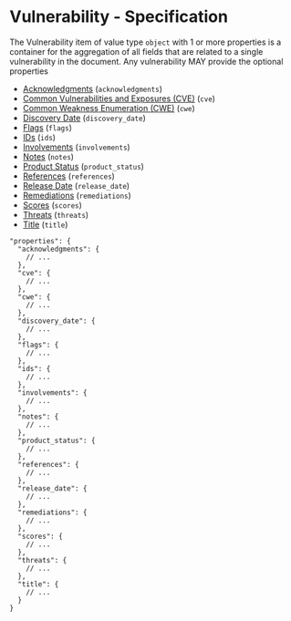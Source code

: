 # Vulnerability - Specification

The Vulnerability item of value type `object` with 1 or more properties is a container for the aggregation of all fields
that are related to a single vulnerability in the document.
Any vulnerability MAY provide the optional properties

* [Acknowledgments](vulnerability/acknowledgments-spec.en.md) (`acknowledgments`)
* [Common Vulnerabilities and Exposures (CVE)](vulnerability/cve-spec.en.md) (`cve`)
* [Common Weakness Enumeration (CWE)](vulnerability/cwe-spec.en.md) (`cwe`)
* [Discovery Date](vulnerability/discovery_date-spec.en.md) (`discovery_date`)
* [Flags](vulnerability/flags-spec.en.md) (`flags`)
* [IDs](vulnerability/ids-spec.en.md) (`ids`)
* [Involvements](vulnerability/involvements-spec.en.md) (`involvements`)
* [Notes](vulnerability/notes-spec.en.md) (`notes`)
* [Product Status](vulnerability/product_status-spec.en.md) (`product_status`)
* [References](vulnerability/references-spec.en.md) (`references`)
* [Release Date](vulnerability/release_date-spec.en.md) (`release_date`)
* [Remediations](vulnerability/remediations-spec.en.md) (`remediations`)
* [Scores](vulnerability/scores-spec.en.md) (`scores`)
* [Threats](vulnerability/threats-spec.en.md) (`threats`)
* [Title](vulnerability/title-spec.en.md) (`title`)

```
"properties": {
  "acknowledgments": {
    // ...
  },
  "cve": {
    // ...
  },
  "cwe": {
    // ...
  },
  "discovery_date": {
    // ...
  },
  "flags": {
    // ...
  },
  "ids": {
    // ...
  },
  "involvements": {
    // ...
  },
  "notes": {
    // ...
  },
  "product_status": {
    // ...
  },
  "references": {
    // ...
  },
  "release_date": {
    // ...
  },
  "remediations": {
    // ...
  },
  "scores": {
    // ...
  },
  "threats": {
    // ...
  },
  "title": {
    // ...
  }
}
```
